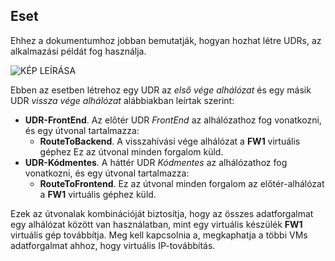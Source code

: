 ## <a name="scenario"></a>Eset

Ehhez a dokumentumhoz jobban bemutatják, hogyan hozhat létre UDRs, az alkalmazási példát fog használja.

![KÉP LEÍRÁSA](./media/virtual-network-create-udr-scenario-include/figure1.png)

Ebben az esetben létrehoz egy UDR az *első vége alhálózat* és egy másik UDR *vissza vége alhálózat* alábbiakban leírtak szerint: 

- **UDR-FrontEnd**. Az előtér UDR *FrontEnd* az alhálózathoz fog vonatkozni, és egy útvonal tartalmazza:  
    - **RouteToBackend**. A visszahívási vége alhálózat a **FW1** virtuális géphez Ez az útvonal minden forgalom küld.
- **UDR-Kódmentes**. A háttér UDR *Kódmentes* az alhálózathoz fog vonatkozni, és egy útvonal tartalmazza: 
    - **RouteToFrontend**. Ez az útvonal minden forgalom az előtér-alhálózat a **FW1** virtuális géphez küld.

Ezek az útvonalak kombinációját biztosítja, hogy az összes adatforgalmat egy alhálózat között van használatban, mint egy virtuális készülék **FW1** virtuális gép továbbítja. Meg kell kapcsolnia a, megkaphatja a többi VMs adatforgalmat ahhoz, hogy virtuális IP-továbbítás.
